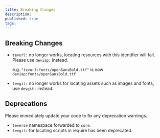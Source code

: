 ```yaml
---
title: Breaking Changes
description: 
published: true
tags: 
---
```


## Breaking Changes

- `tevurl:` no longer works, locating resources with this identifier will fail. Please use `deviap:` instead.
  
  e.g. `"tevurl:fonts/openSansBold.ttf"` is now `deviap:fonts/openSansBold.ttf`
- `tevgit:` no longer works for locating assets such as images and fonts, use `devgit:` instead.

## Deprecations

Please immediately update your code to fix any deprecation warnings.

- `teverse` namespace forwarded to `core`.
- `tevgit:` for locating scripts in require has been deprecated.
